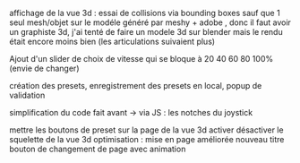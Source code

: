 affichage de la vue 3d : essai de collisions via bounding boxes sauf que 1 seul mesh/objet sur le modéle généré par meshy + adobe , donc il faut avoir un graphiste 3d, j'ai tenté de  faire un modele 3d sur blender mais le rendu était encore moins bien (les articulations suivaient plus)

Ajout d'un slider de choix de vitesse qui se bloque à 20 40 60 80 100% (envie de changer)

création des presets, enregistrement des presets en local, popup de validation

simplification du code fait avant -> via JS : les notches du joystick


mettre les boutons de preset sur la page de la vue 3d
activer désactiver le squelette de la vue 3d
optimisation : mise en page améliorée nouveau titre
bouton de changement de page avec animation